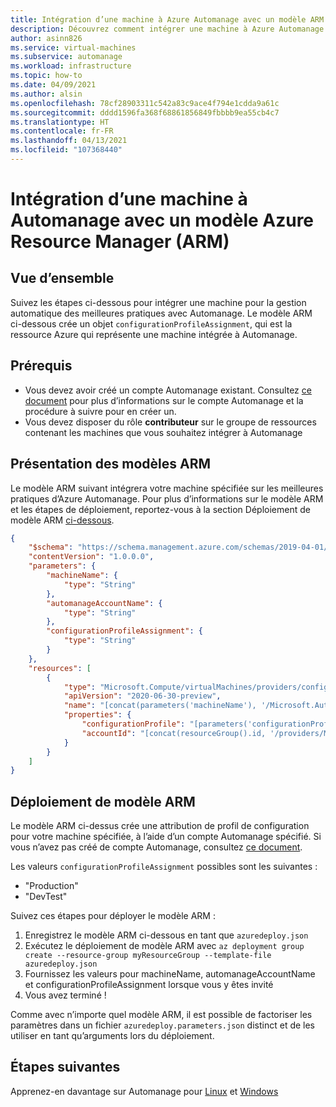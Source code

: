 ```yaml
---
title: Intégration d’une machine à Azure Automanage avec un modèle ARM
description: Découvrez comment intégrer une machine à Azure Automanage avec un modèle Azure Resource Manager.
author: asinn826
ms.service: virtual-machines
ms.subservice: automanage
ms.workload: infrastructure
ms.topic: how-to
ms.date: 04/09/2021
ms.author: alsin
ms.openlocfilehash: 78cf28903311c542a83c9ace4f794e1cdda9a61c
ms.sourcegitcommit: dddd1596fa368f68861856849fbbbb9ea55cb4c7
ms.translationtype: HT
ms.contentlocale: fr-FR
ms.lasthandoff: 04/13/2021
ms.locfileid: "107368440"
---
```

# <a name="onboard-a-machine-to-automanage-with-an-azure-resource-manager-arm-template"></a>Intégration d’une machine à Automanage avec un modèle Azure Resource Manager (ARM)


## <a name="overview"></a>Vue d’ensemble
Suivez les étapes ci-dessous pour intégrer une machine pour la gestion automatique des meilleures pratiques avec Automanage. Le modèle ARM ci-dessous crée un objet `configurationProfileAssignment`, qui est la ressource Azure qui représente une machine intégrée à Automanage.

## <a name="prerequisites"></a>Prérequis
* Vous devez avoir créé un compte Automanage existant. Consultez [ce document](./automanage-account.md) pour plus d’informations sur le compte Automanage et la procédure à suivre pour en créer un.
* Vous devez disposer du rôle **contributeur** sur le groupe de ressources contenant les machines que vous souhaitez intégrer à Automanage

## <a name="arm-template-overview"></a>Présentation des modèles ARM
Le modèle ARM suivant intégrera votre machine spécifiée sur les meilleures pratiques d’Azure Automanage. Pour plus d’informations sur le modèle ARM et les étapes de déploiement, reportez-vous à la section Déploiement de modèle ARM [ci-dessous](#arm-template-deployment).
```json
{
    "$schema": "https://schema.management.azure.com/schemas/2019-04-01/deploymentTemplate.json#",
    "contentVersion": "1.0.0.0",
    "parameters": {
        "machineName": {
            "type": "String"
        },
        "automanageAccountName": {
            "type": "String"
        },
        "configurationProfileAssignment": {
            "type": "String"
        }
    },
    "resources": [
        {
            "type": "Microsoft.Compute/virtualMachines/providers/configurationProfileAssignments",
            "apiVersion": "2020-06-30-preview",
            "name": "[concat(parameters('machineName'), '/Microsoft.Automanage/', 'default')]",
            "properties": {
                "configurationProfile": "[parameters('configurationProfileAssignment')]",
                "accountId": "[concat(resourceGroup().id, '/providers/Microsoft.Automanage/accounts/', parameters('automanageAccountName'))]"
            }
        }
    ]
}
```

## <a name="arm-template-deployment"></a>Déploiement de modèle ARM
Le modèle ARM ci-dessus crée une attribution de profil de configuration pour votre machine spécifiée, à l’aide d’un compte Automanage spécifié. Si vous n’avez pas créé de compte Automanage, consultez [ce document](./automanage-account.md).

Les valeurs `configurationProfileAssignment` possibles sont les suivantes :
* "Production"
* "DevTest"

Suivez ces étapes pour déployer le modèle ARM :
1. Enregistrez le modèle ARM ci-dessous en tant que `azuredeploy.json`
1. Exécutez le déploiement de modèle ARM avec `az deployment group create --resource-group myResourceGroup --template-file azuredeploy.json`
1. Fournissez les valeurs pour machineName, automanageAccountName et configurationProfileAssignment lorsque vous y êtes invité
1. Vous avez terminé !

Comme avec n’importe quel modèle ARM, il est possible de factoriser les paramètres dans un fichier `azuredeploy.parameters.json` distinct et de les utiliser en tant qu’arguments lors du déploiement.

## <a name="next-steps"></a>Étapes suivantes
Apprenez-en davantage sur Automanage pour [Linux](./automanage-linux.md) et [Windows](./automanage-windows-server.md)